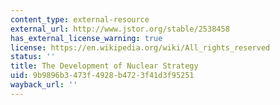 ```yaml
---
content_type: external-resource
external_url: http://www.jstor.org/stable/2538458
has_external_license_warning: true
license: https://en.wikipedia.org/wiki/All_rights_reserved
status: ''
title: The Development of Nuclear Strategy
uid: 9b9896b3-473f-4928-b472-3f41d3f95251
wayback_url: ''
---
```


